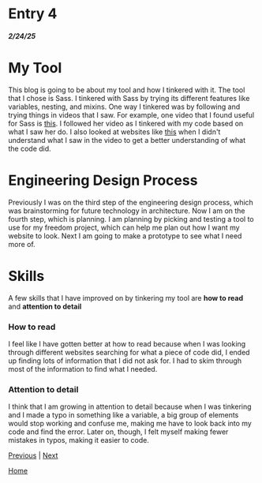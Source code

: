 # Entry 4
##### 2/24/25

# My Tool

This blog is going to be about my tool and how I tinkered with it. The tool that I chose is Sass. I tinkered with Sass by trying its different features like variables, nesting, and mixins. One way I tinkered was by following and trying things in videos that I saw. For example, one video that I found useful for Sass is <a href="https://www.youtube.com/watch?v=jfMHA8SqUL4&ab_channel=CoderCoder">this</a>. I followed her video as I tinkered with my code based on what I saw her do. I also looked at websites like <a href="https://www.w3schools.com/sass/sass_mixin_include.php">this</a> when I didn't understand what I saw in the video to get a better understanding of what the code did.

# Engineering Design Process

Previously I was on the third step of the engineering design process, which was brainstorming for future technology in architecture. Now I am on the fourth step, which is planning. I am planning by picking and testing a tool to use for my freedom project, which can help me plan out how I want my website to look. Next I am going to make a prototype to see what I need more of.

# Skills
A few skills that I have improved on by tinkering my tool are **how to read** and **attention to detail**

### How to read

I feel like I have gotten better at how to read because when I was looking through different websites searching for what a piece of code did, I ended up finding lots of information that I did not ask for. I had to skim through most of the information to find what I needed.

### Attention to detail

I think that I am growing in attention to detail because when I was tinkering and I made a typo in something like a variable, a big group of elements would stop working and confuse me, making me have to look back into my code and find the error. Later on, though, I felt myself making fewer mistakes in typos, making it easier to code.

[Previous](entry03.md) | [Next](entry05.md)

[Home](../README.md)
